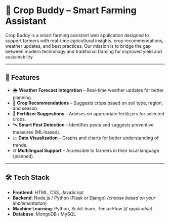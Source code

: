 # 🌾 Crop Buddy – Smart Farming Assistant

Crop Buddy is a smart farming assistant web application designed to support farmers with real-time agricultural insights, crop recommendations, weather updates, and best practices. Our mission is to bridge the gap between modern technology and traditional farming for improved yield and sustainability.

---

## 🚀 Features

- 🌦️ **Weather Forecast Integration** – Real-time weather updates for better planning.
- 🌱 **Crop Recommendations** – Suggests crops based on soil type, region, and season.
- 🧪 **Fertilizer Suggestions** – Advises on appropriate fertilizers for selected crops.
- 🛰️ **Smart Pest Detection** – Identifies pests and suggests preventive measures (ML-based).
- 📈 **Data Visualization** – Graphs and charts for better understanding of trends.
- 🌐 **Multilingual Support** – Accessible to farmers in their local language (planned).

---

## 🛠️ Tech Stack

- **Frontend**: HTML, CSS, JavaScript
- **Backend**: Node.js / Python (Flask or Django) *(choose based on your implementation)*
- **Machine Learning**: Python, Scikit-learn, TensorFlow *(if applicable)*
- **Database**: MongoDB / MySQL

